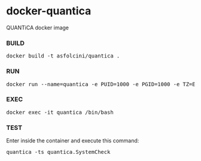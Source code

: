 # docker-quantica
QUANTiCA docker image


### BUILD
<pre>
docker build -t asfolcini/quantica .
</pre>

### RUN
<pre>
docker run --name=quantica -e PUID=1000 -e PGID=1000 -e TZ=Europe/London -v c:/temp/tmp:/config -p 80:80 asfolcini/quantica
</pre>

### EXEC
<pre>
docker exec -it quantica /bin/bash
</pre>

### TEST
Enter inside the container and execute this command:
<pre>
quantica -ts quantica.SystemCheck  
</pre>

